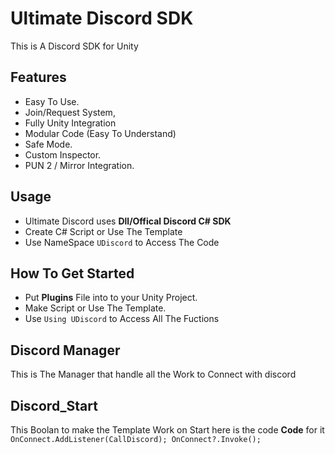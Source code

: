 # Ultimate Discord SDK

This is A Discord SDK for Unity

## Features
- Easy To Use.
- Join/Request System,
- Fully Unity Integration
- Modular Code (Easy To Understand)
- Safe Mode.
- Custom Inspector.
- PUN 2 / Mirror Integration.

## Usage
- Ultimate Discord uses **Dll/Offical Discord C# SDK**
- Create C# Script or Use The Template
- Use NameSpace ```UDiscord``` to Access The Code

## How To Get Started
- Put **Plugins** File into to your Unity Project.
- Make Script or Use The Template.
- Use ```Using UDiscord``` to Access All The Fuctions

## Discord Manager
This is The Manager that handle all the Work to Connect with discord

## Discord_Start
This Boolan to make the Template Work on Start here is the code **Code** for it ```OnConnect.AddListener(CallDiscord); OnConnect?.Invoke();```
